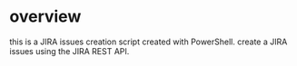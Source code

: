 # overview
this is a JIRA issues creation script created with PowerShell. create a JIRA issues using the JIRA REST API.
